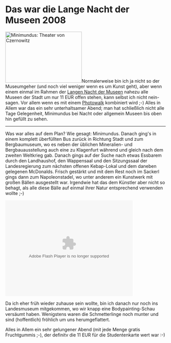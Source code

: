 # Das war die Lange Nacht der Museen 2008

<a class="left" href="http://www.flickr.com/photos/zerok/2914036699/" title="Minimundus: Theater von Czernowitz by zeroK, on Flickr"><img src="http://farm4.static.flickr.com/3226/2914036699_c37ff028e1_m.jpg" width="240" height="160" alt="Minimundus: Theater von Czernowitz" /></a>Normalerweise bin ich ja nicht so der Museumgeher (und noch viel weniger wenn es um Kunst geht), aber wenn einem einmal im Rahmen der [Langen Nacht der Museen](http://langenacht.orf.at/) nahezu alle Museen der Stadt um nur 11 EUR offen stehen, kann selbst ich nicht nein-sagen. Vor allem wenn es mit einem [Photowalk](http://www.photowalk.at/2008/09/23/photowalk-langen-nacht-der-museen/) kombiniert wird ;-) Alles in Allem war das ein sehr unterhaltsamer Abend; man hat schließlich nicht alle Tage Gelegenheit, Minimundus bei Nacht oder allgemein Museen bis oben hin gefüllt zu sehen.


-------------------------------

Was war alles auf dem Plan? Wie gesagt: Minimundus. Danach ging's in einem komplett überfüllten Bus zurück in Richtung Stadt und zum Bergbaumuseum, wo es neben der üblichen Mineralien- und Bergbauausstellung auch eine zu Klagenfurt während und gleich nach dem zweiten Weltkrieg gab. Danach gings auf der Suche nach etwas Essbarem durch den Landhaushof, den Wappensaal und den Sitzungssaal der Landesregierung zum nächsten offenen Kebap-Lokal und dem daneben gelegenen McDonalds. Frisch gestärkt und mit dem Rest noch im Sackerl gings dann zum Napoleonstadel, wo unter anderem ein Kunstwerk mit großen Bällen ausgestellt war. Irgendwie hat das dem Künstler aber nicht so behagt, als alle diese Bälle auf einmal ihrer Natur entsprechend verwenden wollte ;-) 

<object type="application/x-shockwave-flash" width="400" height="300" data="http://www.flickr.com/apps/slideshow/show.swf?v=59913" classid="clsid:D27CDB6E-AE6D-11cf-96B8-444553540000"> <param name="flashvars" value="&offsite=true&intl_lang=en-us&page_show_url=%2Fphotos%2Fzerok%2Ftags%2Fphotowalkat04102008%2Fshow%2F&page_show_back_url=%2Fphotos%2Fzerok%2Ftags%2Fphotowalkat04102008%2F&user_id=17125525@N00&tags=photowalkat04102008&jump_to=&start_index="></param> <param name="movie" value="http://www.flickr.com/apps/slideshow/show.swf?v=59913"></param> <param name="bgcolor" value="#000000"></param> <param name="allowFullScreen" value="true"></param><embed type="application/x-shockwave-flash" src="http://www.flickr.com/apps/slideshow/show.swf?v=59913" bgcolor="#000000" allowFullScreen="true" flashvars="&offsite=true&intl_lang=en-us&page_show_url=%2Fphotos%2Fzerok%2Ftags%2Fphotowalkat04102008%2Fshow%2F&page_show_back_url=%2Fphotos%2Fzerok%2Ftags%2Fphotowalkat04102008%2F&user_id=17125525@N00&tags=photowalkat04102008&jump_to=&start_index=" width="400" height="300"></embed></object>

Da ich eher früh wieder zuhause sein wollte, bin ich danach nur noch ins Landesmuseum mitgekommen, wo wir knapp eine Bodypainting-Schau versäumt haben. Wenigstens waren die Schmetterlinge noch munter und sind (hoffentlich) fröhlich um uns herumgeflattert.

Alles in Allem ein sehr gelungener Abend (mit jede Menge gratis Fruchtgummis ;-), der definitv die 11 EUR für die Studentenkarte wert war :-)